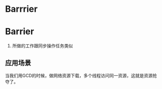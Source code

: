 # Barrrier

Barrier
=====================
1. 所做的工作跟同步操作任务类似

应用场景
--------------------------
当我们用GCD的时候，做网络资源下载，多个线程访问同一资源，这就是资源抢夺了。

